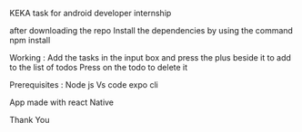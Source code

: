 KEKA task for android developer internship

after downloading the repo
Install the dependencies by using the command npm install

Working :
Add the tasks in the input box and press the plus beside it to add to  the list of todos
Press on the todo to delete it 

Prerequisites :
Node js 
Vs code
expo cli 


App made with react Native 

Thank You
